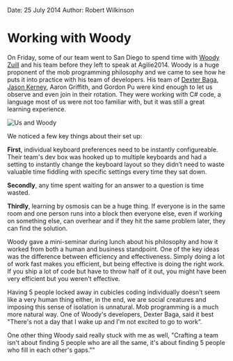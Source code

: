 Date: 25 July 2014
Author: Robert Wilkinson

# Working with Woody


On Friday, some of our team went to San Diego to spend time with [Woody Zuill](twitter.com/WoodyZuill) and his team before they left to speak at Agilie2014. Woody is a huge proponent of the mob programming philosophy and we came to see how he puts it into practice with his team of developers. His team of [Dexter Baga](twitter.com/onbydefault), [Jason Kerney](twitter.com/JasonKerney), Aaron Griffith, and Gordon Pu were kind enough to let us observe and even join in their rotation. They were working with C# code, a language most of us were not too familiar with, but it was still a great learning experience.

![Us and Woody](/attachments/7-25group.jpg)

We noticed a few key things about their set up:

**First**, individual keyboard preferences need to be instantly configureable. Their team's dev box was hooked up to multiple keyboards and had a setting to instantly change the keyboard layout so they didn’t need to waste valuable time fiddling with specific settings every time they sat down.

**Secondly**, any time spent waiting for an answer to a question is time wasted. 

**Thirdly**, learning by osmosis can be a huge thing. If everyone is in the same room and one person runs into a block then everyone else, even if working on something else, can overhear and if they hit the same problem later, they can find the solution.

Woody gave a mini-seminar during lunch about his philosophy and how it worked from both a human and business standpoint. One of the key ideas was the difference between efficiency and effectiveness. Simply doing a lot of work fast makes you efficient, but being effective is doing the right work. If you ship a lot of code but have to throw half of it out, you might have been very efficient but you weren't effective. 

Having 5 people locked away in cubicles coding individually doesn’t seem like a very human thing either, in the end, we are social creatures and imposing this sense of isolation is unnatural. Mob programming is a much more natural way. One of Woody's developers, Dexter Baga, said it best "There's not a day that I wake up and I'm not excited to go to work”.

One other thing Woody said really stuck with me as well, "Crafting a team isn't about finding 5 people who are all the same, it's about finding 5 people who fill in each other's gaps.""
